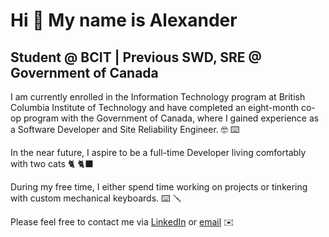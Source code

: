 Hi 👋 My name is Alexander
==========================

Student @ BCIT | Previous SWD, SRE @ Government of Canada
-----------------------------------------

I am currently enrolled in the Information Technology program at British Columbia Institute of Technology and have completed an eight-month co-op program with the Government of Canada, where I gained experience as a Software Developer and Site Reliability Engineer. 🤓 ⌨️ 

In the near future, I aspire to be a full-time Developer living comfortably with two cats 🐈 🐈‍⬛

During my free time, I either spend time working on projects or tinkering with custom mechanical keyboards. ⌨️ 🪛

Please feel free to contact me via [LinkedIn](https://www.linkedin.com/in/alexander-amog/) or [email](mailto:aamog@my.bcit.ca) ✉️
